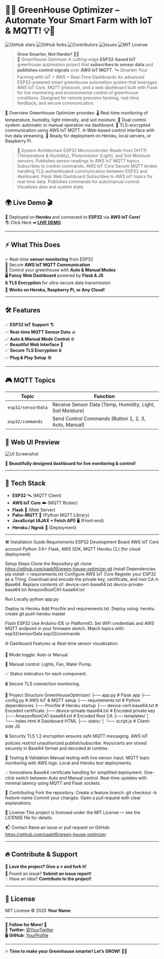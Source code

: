 # 🌿🚀 **GreenHouse Optimizer** – **Automate Your Smart Farm with IoT & MQTT!** 💡💨

![GitHub stars](https://img.shields.io/github/stars/your-repo?style=social)
![GitHub forks](https://img.shields.io/github/forks/your-repo?style=social)
![Contributors](https://img.shields.io/github/contributors/your-repo)
![Issues](https://img.shields.io/github/issues/your-repo)
![MIT License](https://img.shields.io/github/license/your-repo)

> **Grow Smarter, Not Harder!** 🧠🌱  
> 🌿 GreenHouse Optimizer
> A cutting-edge **ESP32-based IoT** greenhouse automation project that **subscribes to sensor data** and **publishes control signals** over **AWS IoT MQTT**. 🛰️
> Smarten Your Farming with IoT + AWS + Real-Time Dashboards
> An advanced ESP32-powered smart greenhouse automation system that leverages AWS IoT Core, MQTT protocols, and a web dashboard built with Flask for live monitoring and environmental control of greenhouse conditions. Designed for remote precision farming, real-time feedback, and secure communication.

🎯 Overview
GreenHouse Optimizer provides:
🌡️ Real-time monitoring of temperature, humidity, light intensity, and soil moisture.
🔄 Dual control system: automatic or manual operation via dashboard.
🔐 TLS-encrypted communication using AWS IoT MQTT.
🌐 Web-based control interface with live data streaming.
🚀 Ready for deployment on Heroku, local servers, or Raspberry Pi.

> 🧩 System Architecture
> ESP32 Microcontroller
> Reads from DHT11 (Temperature & Humidity), Photoresistor (Light), and Soil Moisture sensors.
> Publishes sensor readings to AWS IoT MQTT topics.
> Subscribes to control commands.
> AWS IoT Core
> Secure MQTT broker handling TLS-authenticated communication between ESP32 and dashboard.
> Flask Web Dashboard
> Subscribes to AWS IoT topics for real-time data.
> Publishes commands for auto/manual control.
> Visualizes data and system state.

## 🌍 Live Demo 🎬  
🚀 Deployed on **Heroku** and connected to **ESP32** via **AWS IoT Core!**  
🌎 Click Here ➡ **[LIVE DEMO](https://your-demo-url.com/)**

---

## ⚡ **What This Does**
🔥 Real-time **sensor monitoring** from ESP32  
📡 Secure **AWS IoT MQTT Communication**  
🔘 Control your greenhouse with **Auto & Manual Modes**  
🖥️ **Fancy Web Dashboard** powered by **Flask & JS**  
🔒 **TLS Encryption** for ultra-secure data transmission  
🚀 **Works on Heroku, Raspberry Pi, or Any Cloud!**   

---

## 🛠️ **Features**
✅ **ESP32 IoT Support** 🌎  
✅ **Real-time MQTT Sensor Data** 📊  
✅ **Auto & Manual Mode Control** ⚙️  
✅ **Beautiful Web Interface** 🎨  
✅ **Secure TLS Encryption** 🔒  
✅ **Plug & Play Setup** 🛠️  

---

## 🎮 **MQTT Topics**
| **Topic**         | **Function**                         |
|------------------|---------------------------------|
| `esp32/sensorData` | Receive Sensor Data (Temp, Humidity, Light, Soil Moisture) |
| `esp32/commands`  | Send Control Commands (Button 1, 2, 3, Auto, Manual) |


## 🚀 **Web UI Preview**
![UI Screenshot](https://your-screenshot-url.com/image.png)

🎨 **Beautifully designed dashboard for live monitoring & control!**

---

## 🔗 **Tech Stack**
- **ESP32** 🛰️ (MQTT Client)
- **AWS IoT Core** ☁️ (MQTT Broker)
- **Flask** 🐍 (Web Server)
- **Paho-MQTT** 📡 (Python MQTT Library)
- **JavaScript (AJAX + Fetch API)** 🖥️ (Front-end)
- **Heroku / Ngrok** 🚀 (Deployment)

---



🛠️ Installation Guide
Requirements
ESP32 Development Board
AWS IoT Core account
Python 3.6+
Flask, AWS SDK, MQTT
Heroku CLI (for cloud deployment)

Setup Steps
Clone the Repository
git clone https://github.com/oasb16/green-house-optimizer.git
Install Dependencies
pip install -r requirements.txt
Configure AWS IoT Core
Register your ESP32 as a Thing.
Download and encode the private key, certificate, and root CA in Base64.
Replace contents of:
device-cert-base64.txt
device-private-base64.txt
AmazonRootCA1-base64.txt

Run Locally
python app.py

Deploy to Heroku
Add Procfile and requirements.txt.
Deploy using:
heroku create
git push heroku master

Flash ESP32
Use Arduino IDE or PlatformIO.
Set WiFi credentials and AWS MQTT endpoint in your firmware sketch.
Match topics with:
esp32/sensorData
esp32/commands

🌐 Dashboard Features
📊 Real-time sensor visualization.

🔘 Mode toggle: Auto or Manual.

🔦 Manual control: Lights, Fan, Water Pump.

✅ Status indicators for each component.

🔒 Secure TLS connection monitoring.

📁 Project Structure
GreenHouseOptimizer/
├── app.py                  # Flask app
├── config.py               # AWS IoT & MQTT setup
├── requirements.txt        # Python dependencies
├── Procfile                # Heroku startup
├── device-cert-base64.txt  # Encoded certificate
├── device-private-base64.txt # Encoded private key
├── AmazonRootCA1-base64.txt  # Encoded Root CA
├── templates/
│   └── index.html          # Dashboard HTML
├── static/
│   └── script.js           # Client-side JS

🔒 Security
TLS 1.2 encryption ensures safe MQTT messaging.
AWS IoT policies restrict unauthorized publish/subscribe.
Keys/certs are stored securely in Base64 format and decoded at runtime.

🧪 Testing & Validation
Manual testing with live sensor input.
MQTT topic monitoring with AWS logs.
Local and Heroku test deployments.

💡 Innovations
Base64 certificate handling for simplified deployment.
One-click switch between Auto and Manual control.
Real-time updates with minimal latency using MQTT and Flask sockets.

🤝 Contributing
Fork the repository.
Create a feature branch: git checkout -b feature-name
Commit your changes.
Open a pull request with clear explanations.

📜 License
This project is licensed under the MIT License — see the LICENSE file for details.

📬 Contact
Raise an issue or pull request on GitHub:
https://github.com/oasb16/green-house-optimizer

---

## 🔥 **Contribute & Support**
🤩 **Love the project? Give a ⭐ and fork it!**  
🐛 Found an issue? **Submit an issue report!**  
💡 Have an idea? **Contribute to the project!**

---

## 📜 **License**
MIT License © 2025 **Your Name**  

---

🌟 **Follow for More!** 🌟  
💙 **Twitter**: [@YourTwitter](https://twitter.com/YourTwitter)  
🖥️ **GitHub**: [YourProfile](https://github.com/YourProfile)  

---

🔥 **Time to make your Greenhouse smarter! Let’s GROW!** 🌱🚀
